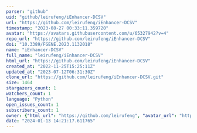 ```yaml
---
parser: "github"
uid: "github/leirufeng/iEnhancer-DCSV"
url: "https://github.com/leirufeng/iEnhancer-DCSV"
timestamp: "2023-08-27 00:33:11.359720"
avatar: "https://avatars.githubusercontent.com/u/65327942?v=4"
repo_url: "https://github.com/leirufeng/iEnhancer-DCSV"
doi: "10.3389/FGENE.2023.1132018"
name: "iEnhancer-DCSV"
full_name: "leirufeng/iEnhancer-DCSV"
html_url: "https://github.com/leirufeng/iEnhancer-DCSV"
created_at: "2022-11-25T15:25:11Z"
updated_at: "2023-07-12T06:31:30Z"
clone_url: "https://github.com/leirufeng/iEnhancer-DCSV.git"
size: 1464
stargazers_count: 1
watchers_count: 1
language: "Python"
open_issues_count: 1
subscribers_count: 1
owner: {"html_url": "https://github.com/leirufeng", "avatar_url": "https://avatars.githubusercontent.com/u/65327942?v=4", "login": "leirufeng", "type": "User"}
date: "2024-01-13 14:21:17.611765"
---
```

